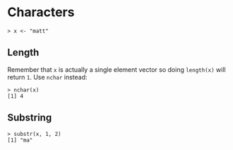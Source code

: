 # Characters

```
> x <- "matt"
```

## Length
Remember that `x` is actually a single element vector so doing `length(x)` will return `1`. Use `nchar` instead:

```
> nchar(x)
[1] 4
```

## Substring

```
> substr(x, 1, 2)
[1] "ma"
``````